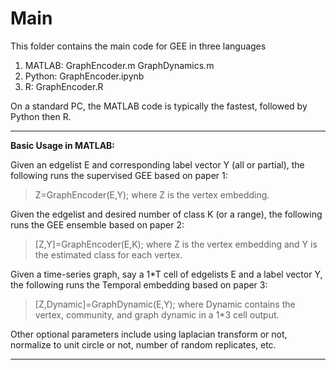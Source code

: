 # Main
This folder contains the main code for GEE in three languages

1. MATLAB:   GraphEncoder.m
             GraphDynamics.m
2. Python:   GraphEncoder.ipynb
3. R:        GraphEncoder.R

On a standard PC, the MATLAB code is typically the fastest, followed by Python then R.

-------------------------------------------------------------
**Basic Usage in MATLAB:**

Given an edgelist E and corresponding label vector Y (all or partial), the following runs the supervised GEE based on paper 1:
> Z=GraphEncoder(E,Y);
where Z is the vertex embedding.

Given the edgelist and desired number of class K (or a range), the following runs the GEE ensemble based on paper 2:
> [Z,Y]=GraphEncoder(E,K);
where Z is the vertex embedding and Y is the estimated class for each vertex.

Given a time-series graph, say a 1*T cell of edgelists E and a label vector Y, the following runs the Temporal embedding based on paper 3:
> [Z,Dynamic]=GraphDynamic(E,Y);
where Dynamic contains the vertex, community, and graph dynamic in a 1*3 cell output.

Other optional parameters include using laplacian transform or not, normalize to unit circle or not, number of random replicates, etc.

-------------------------------------------------------------
